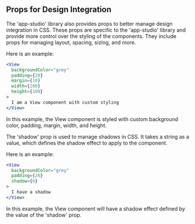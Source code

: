 
##  Props for Design Integration


The 'app-studio' library also provides  props to better manage design integration in CSS. These props are specific to the 'app-studio' library and provide more control over the styling of the components. They include props for managing layout, spacing, sizing, and more.

Here is an example:

```jsx
<View 
  backgroundColor="grey" 
  padding={20}
  margin={10}
  width={200}
  height={100}
>
  I am a View component with custom styling
</View>
```

In this example, the View component is styled with custom background color, padding, margin, width, and height.

The 'shadow' prop is used to manage shadows in CSS. It takes a string as a value, which defines the shadow effect to apply to the component. 

Here is an example:

```jsx
<View 
  backgroundColor="grey" 
  padding={20}
  shadow={6}
>
  I have a shadow
</View>
```

In this example, the View component will have a shadow effect defined by the value of the 'shadow' prop.

